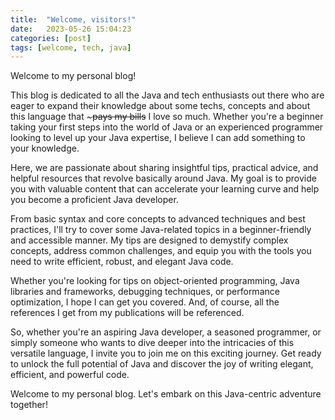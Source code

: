 ```yaml
---
title:  "Welcome, visitors!"
date:   2023-05-26 15:04:23
categories: [post]
tags: [welcome, tech, java]
---
```


Welcome to my personal blog!

This blog is dedicated to all the Java and tech enthusiasts out there who are eager to expand their knowledge about some techs, concepts and about this language that ~~~pays my bills~~ I love so much. Whether you're a beginner taking your first steps into the world of Java or an experienced programmer looking to level up your Java expertise, I believe I can add something to your knowledge.

Here, we are passionate about sharing insightful tips, practical advice, and helpful resources that revolve basically around Java. My goal is to provide you with valuable content that can accelerate your learning curve and help you become a proficient Java developer.

From basic syntax and core concepts to advanced techniques and best practices, I'll try to cover some Java-related topics in a beginner-friendly and accessible manner. My tips are designed to demystify complex concepts, address common challenges, and equip you with the tools you need to write efficient, robust, and elegant Java code.

Whether you're looking for tips on object-oriented programming, Java libraries and frameworks, debugging techniques, or performance optimization, I hope I can get you covered. And, of course, all the references I get from my publications will be referenced.

So, whether you're an aspiring Java developer, a seasoned programmer, or simply someone who wants to dive deeper into the intricacies of this versatile language, I invite you to join me on this exciting journey. Get ready to unlock the full potential of Java and discover the joy of writing elegant, efficient, and powerful code.

Welcome to my personal blog. Let's embark on this Java-centric adventure together!